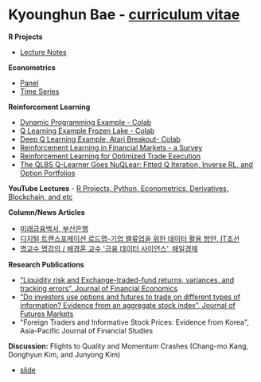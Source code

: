 # Kyounghun Bae - [curriculum vitae](https://docs.google.com/document/d/19u1QBQvUehMQGxHp0P3L7aFquuuIFjUjkgAKavTAts0/edit?usp=sharing)

**R Projects**
* [Lecture Notes](https://github.com/khbae/r-project-lecture)

**Econometrics**
* [Panel](https://github.com/khbae/econometrics)
* [Time Series](https://github.com/khbae/trading)

**Reinforcement Learning**
* [Dynamic Programming Example - Colab](https://github.com/khbae/khbae.github.io/blob/main/Dynamic_Programming.ipynb)
* [Q Learning Example Frozen Lake - Colab](https://github.com/khbae/data-analytics-process/blob/main/1_강화학습(Reinforcement_Learning).ipynb)
* [Deep Q Learning Example, Atari Breakout- Colab](https://github.com/khbae/khbae.github.io/blob/main/Deep_Q_Learning_for_Atari_Breakout.ipynb)
* [Reinforcement Learning in Financial Markets - a Survey](https://github.com/khbae/data-analytics-process/blob/main/1032172355.pdf)
* [Reinforcement Learning for Optimized Trade Execution](https://github.com/khbae/data-analytics-process/blob/main/1143844.1143929.pdf)
* [The QLBS Q-Learner Goes NuQLear: Fitted Q Iteration, Inverse RL, and Option Portfolios](https://github.com/khbae/data-analytics-process/blob/main/1801.06077.pdf)

**YouTube Lectures** - [R Projects, Python, Econometrics, Derivatives, Blockchain, and etc](https://github.com/khbae/YouTube)

**Column/News Articles**
* [미래금융백서, 부산은행](https://github.com/khbae/techfinance)
* [디지털 트랜스포메이션 로드맵-기업 밸류업을 위한 데이터 활용 방안, IT조선](http://it.chosun.com/site/data/html_dir/2020/11/20/2020112000405.html)
* [명교수 명강의 / 배경훈 교수 '금융 데이터 사이언스', 매일경제](https://www.mk.co.kr/news/special-edition/view/2020/04/442281/)

**Research Publications**
* [“Liquidity risk and Exchange-traded-fund returns, variances, and tracking errors”, Journal of Financial Economics](https://www.sciencedirect.com/science/article/abs/pii/S0304405X20301276)
* [“Do investors use options and futures to trade on different types of information? Evidence from an aggregate stock index”, Journal of Futures Markets](https://hanyang.elsevierpure.com/en/publications/do-investors-use-options-and-futures-to-trade-on-different-types-)
* "Foreign Traders and Informative Stock Prices: Evidence from Korea", Asia-Pacific Journal of Financial Studies

**Discussion:** Flights to Quality and Momentum Crashes (Chang-mo Kang, Donghyun Kim, and Junyong Kim)
* [slide](https://docs.google.com/presentation/d/1oHG3NiK1kzKE4ZDpHKYmsFZdmRNeNJcpqd-BVNd5L2U/edit?usp=sharing) 
